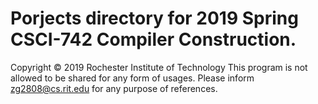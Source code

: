 # Porjects directory for 2019 Spring CSCI-742 Compiler Construction.

Copyright © 2019 Rochester Institute of Technology
This program is not allowed to be shared for any form of usages. Please inform zg2808@cs.rit.edu for any purpose of references.
